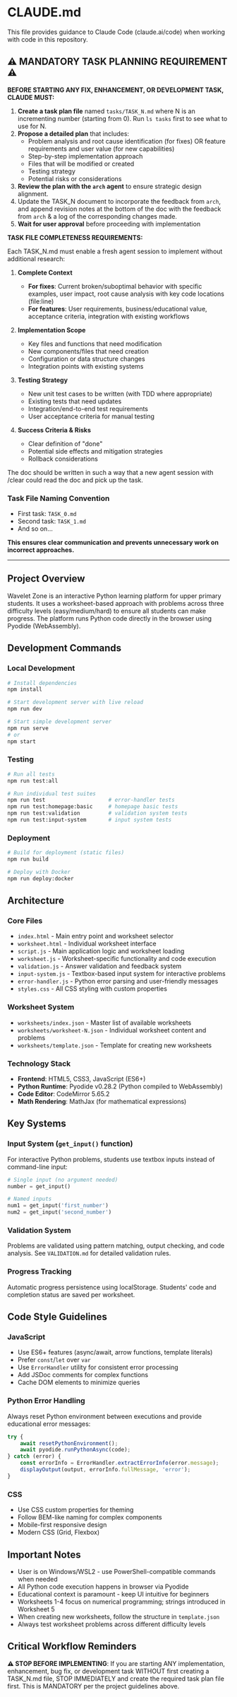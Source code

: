 # CLAUDE.md

This file provides guidance to Claude Code (claude.ai/code) when working with code in this repository.

## ⚠️ MANDATORY TASK PLANNING REQUIREMENT ⚠️

**BEFORE STARTING ANY FIX, ENHANCEMENT, OR DEVELOPMENT TASK, CLAUDE MUST:**

1. **Create a task plan file** named `tasks/TASK_N.md` where N is an incrementing number (starting from 0). Run `ls tasks` first to see what to use for N.
2. **Propose a detailed plan** that includes:
   - Problem analysis and root cause identification (for fixes) OR feature requirements and user value (for new capabilities)
   - Step-by-step implementation approach
   - Files that will be modified or created
   - Testing strategy
   - Potential risks or considerations
3. **Review the plan with the `arch` agent** to ensure strategic design alignment.
4. Update the TASK_N document to incorporate the feedback from `arch`, and append revision notes at the bottom of the doc with the feedback from `arch` & a log of the corresponding changes made.
4. **Wait for user approval** before proceeding with implementation

**TASK FILE COMPLETENESS REQUIREMENTS:**

Each TASK_N.md must enable a fresh agent session to implement without additional research:

1. **Complete Context**
   - **For fixes**: Current broken/suboptimal behavior with specific examples, user impact, root cause analysis with key code locations (file:line)
   - **For features**: User requirements, business/educational value, acceptance criteria, integration with existing workflows

2. **Implementation Scope**
   - Key files and functions that need modification
   - New components/files that need creation
   - Configuration or data structure changes
   - Integration points with existing systems

3. **Testing Strategy**
   - New unit test cases to be written (with TDD where appropriate)
   - Existing tests that need updates
   - Integration/end-to-end test requirements
   - User acceptance criteria for manual testing

4. **Success Criteria & Risks**
   - Clear definition of "done"
   - Potential side effects and mitigation strategies
   - Rollback considerations

The doc should be written in such a way that a new agent session with /clear could read the doc and pick up the task.

### Task File Naming Convention
- First task: `TASK_0.md`
- Second task: `TASK_1.md` 
- And so on...

**This ensures clear communication and prevents unnecessary work on incorrect approaches.**

---

## Project Overview

Wavelet Zone is an interactive Python learning platform for upper primary students. It uses a worksheet-based approach with problems across three difficulty levels (easy/medium/hard) to ensure all students can make progress. The platform runs Python code directly in the browser using Pyodide (WebAssembly).

## Development Commands

### Local Development
```bash
# Install dependencies
npm install

# Start development server with live reload
npm run dev

# Start simple development server
npm run serve
# or
npm start
```

### Testing
```bash
# Run all tests
npm run test:all

# Run individual test suites
npm run test                    # error-handler tests
npm run test:homepage:basic     # homepage basic tests  
npm run test:validation         # validation system tests
npm run test:input-system       # input system tests
```

### Deployment
```bash
# Build for deployment (static files)
npm run build

# Deploy with Docker
npm run deploy:docker
```

## Architecture

### Core Files
- `index.html` - Main entry point and worksheet selector
- `worksheet.html` - Individual worksheet interface  
- `script.js` - Main application logic and worksheet loading
- `worksheet.js` - Worksheet-specific functionality and code execution
- `validation.js` - Answer validation and feedback system
- `input-system.js` - Textbox-based input system for interactive problems
- `error-handler.js` - Python error parsing and user-friendly messages
- `styles.css` - All CSS styling with custom properties

### Worksheet System
- `worksheets/index.json` - Master list of available worksheets
- `worksheets/worksheet-N.json` - Individual worksheet content and problems
- `worksheets/template.json` - Template for creating new worksheets

### Technology Stack
- **Frontend**: HTML5, CSS3, JavaScript (ES6+)
- **Python Runtime**: Pyodide v0.28.2 (Python compiled to WebAssembly)
- **Code Editor**: CodeMirror 5.65.2
- **Math Rendering**: MathJax (for mathematical expressions)

## Key Systems

### Input System (`get_input()` function)
For interactive Python problems, students use textbox inputs instead of command-line input:
```python
# Single input (no argument needed)
number = get_input()

# Named inputs  
num1 = get_input('first_number')
num2 = get_input('second_number')
```

### Validation System
Problems are validated using pattern matching, output checking, and code analysis. See `VALIDATION.md` for detailed validation rules.

### Progress Tracking
Automatic progress persistence using localStorage. Students' code and completion status are saved per worksheet.

## Code Style Guidelines

### JavaScript
- Use ES6+ features (async/await, arrow functions, template literals)
- Prefer `const`/`let` over `var`
- Use `ErrorHandler` utility for consistent error processing
- Add JSDoc comments for complex functions
- Cache DOM elements to minimize queries

### Python Error Handling
Always reset Python environment between executions and provide educational error messages:
```javascript
try {
    await resetPythonEnvironment();
    await pyodide.runPythonAsync(code);
} catch (error) {
    const errorInfo = ErrorHandler.extractErrorInfo(error.message);
    displayOutput(output, errorInfo.fullMessage, 'error');
}
```

### CSS
- Use CSS custom properties for theming
- Follow BEM-like naming for complex components
- Mobile-first responsive design
- Modern CSS (Grid, Flexbox)


## Important Notes

- User is on Windows/WSL2 - use PowerShell-compatible commands when needed
- All Python code execution happens in browser via Pyodide
- Educational context is paramount - keep UI intuitive for beginners
- Worksheets 1-4 focus on numerical programming; strings introduced in Worksheet 5
- When creating new worksheets, follow the structure in `template.json`
- Always test worksheet problems across different difficulty levels

## Critical Workflow Reminders

**⚠️ STOP BEFORE IMPLEMENTING**: If you are starting ANY implementation, enhancement, bug fix, or development task WITHOUT first creating a TASK_N.md file, STOP IMMEDIATELY and create the required task plan file first. This is MANDATORY per the project guidelines above.